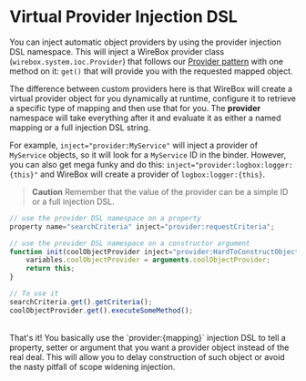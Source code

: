 # Virtual Provider Injection DSL

You can inject automatic object providers by using the provider injection DSL namespace. This will inject a WireBox provider class (`wirebox.system.ioc.Provider`) that follows our [Provider pattern](http://en.wikipedia.org/wiki/Provider_model) with one method on it: `get()` that will provide you with the requested mapped object. 

The difference between custom providers here is that WireBox will create a virtual provider object for you dynamically at runtime, configure it to retrieve a specific type of mapping and then use that for you. The **provider** namespace will take everything after it and evaluate it as either a named mapping or a full injection DSL string.

For example, `inject="provider:MyService"` will inject a provider of `MyService` objects, so it will look for a `MyService` ID in the binder. However, you can also get mega funky and do this: `inject="provider:logbox:logger:{this}"` and WireBox will create a provider of `logbox:logger:{this}`.

> **Caution** Remember that the value of the provider can be a simple ID or a full injection DSL.

```javascript
// use the provider DSL namespace on a property
property name="searchCriteria" inject="provider:requestCriteria";

// use the provider DSL namespace on a constructor argument
function init(coolObjectProvider inject="provider:HardToConstructObject"){
	variables.coolObjectProvider = arguments.coolObjectProvider;
	return this;
}

// To use it
searchCriteria.get().getCriteria();
coolObjectProvider.get().executeSomeMethod();
```
<br>
That's it! You basically use the `provider:{mapping}` injection DSL to tell a property, setter or argument that you want a provider object instead of the real deal. This will allow you to delay construction of such object or avoid the nasty pitfall of scope widening injection.
